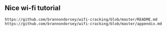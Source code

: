 Nice wi-fi tutorial
---------------------------------------------------------
```
https://github.com/brannondorsey/wifi-cracking/blob/master/README.md
https://github.com/brannondorsey/wifi-cracking/blob/master/appendix.md
```
